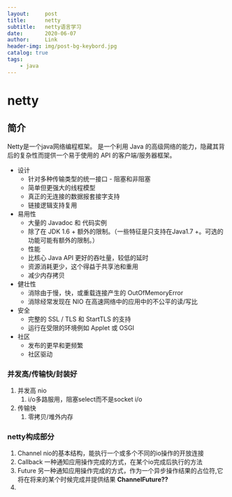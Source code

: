 ```yaml
---
layout:     post
title:      netty
subtitle:   netty语言学习
date:       2020-06-07
author:     Link
header-img: img/post-bg-keybord.jpg
catalog: true
tags:
    - java
---
```

# netty

## 简介

Netty是一个java网络编程框架。 是一个利用 Java 的高级网络的能力，隐藏其背后的复杂性而提供一个易于使用的 API 的客户端/服务器框架。

- 设计
    - 针对多种传输类型的统一接口 - 阻塞和非阻塞
    - 简单但更强大的线程模型
    - 真正的无连接的数据报套接字支持
    - 链接逻辑支持复用
- 易用性
    - 大量的 Javadoc 和 代码实例
    - 除了在 JDK 1.6 + 额外的限制。（一些特征是只支持在Java1.7 +。可选的功能可能有额外的限制。）
    - 性能
    - 比核心 Java API 更好的吞吐量，较低的延时
    - 资源消耗更少，这个得益于共享池和重用
    - 减少内存拷贝
- 健壮性
    - 消除由于慢，快，或重载连接产生的 OutOfMemoryError
    - 消除经常发现在 NIO 在高速网络中的应用中的不公平的读/写比
- 安全
    - 完整的 SSL / TLS 和 StartTLS 的支持
    - 运行在受限的环境例如 Applet 或 OSGI
- 社区
    - 发布的更早和更频繁
    - 社区驱动

### 并发高/传输快/封装好

1. 并发高   nio
   1. i/o多路服用，阻塞select而不是socket i/o
2. 传输快
   1. 零拷贝/堆外内存

### netty构成部分

1. Channel
nio的基本结构，能执行一个或多个不同的io操作的开放连接
2. Callback
一种通知应用操作完成的方式，在某个io完成后执行的方法
3. Future
另一种通知应用操作完成的方式，作为一个异步操作结果的占位符,它将在将来的某个时候完成并提供结果 **ChannelFuture??**
4. 